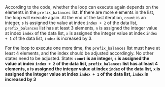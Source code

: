 According to the code, whether the loop can execute again depends on the elements in the `prefix_balances` list. If there are more elements in the list, the loop will execute again. At the end of the last iteration, `count` is an integer, `s` is assigned the value at index `index + 2` of the data list, `prefix_balances` list has at least 3 elements, `n` is assigned the integer value at index `index` of the data list, `x` is assigned the integer value at index `index + 1` of the data list, `index` is increased by 3. 

For the loop to execute one more time, the `prefix_balances` list must have at least 4 elements, and the index should be adjusted accordingly. No other states need to be adjusted.
State: **`count` is an integer, `s` is assigned the value at index `index + 2` of the data list, `prefix_balances` list has at least 4 elements, `n` is assigned the integer value at index `index` of the data list, `x` is assigned the integer value at index `index + 1` of the data list, `index` is increased by 3**